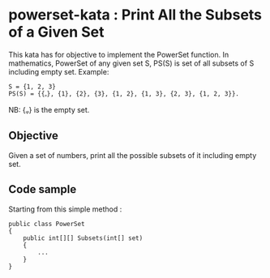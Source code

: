 # powerset-kata : Print All the Subsets of a Given Set
This kata has for objective to implement the PowerSet function. In mathematics, PowerSet of any given set S, PS(S) is set of all subsets of S including empty set.
Example:
```
S = {1, 2, 3}
PS(S) = {{ᵩ}, {1}, {2}, {3}, {1, 2}, {1, 3}, {2, 3}, {1, 2, 3}}.
```
NB: {ᵩ} is the empty set.

## Objective
Given a set of numbers, print all the possible subsets of it including empty set.

## Code sample

Starting from this simple method :

```
public class PowerSet
{
    public int[][] Subsets(int[] set)
    {
        ...
    }
}
```

